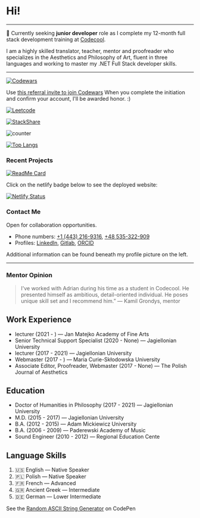 # Hi! 

***

🔭 Currently seeking **junior developer** role as I complete my 12-month full stack development training at [Codecool](https://github.com/CodecoolGlobal).

I am a highly skilled translator, teacher, mentor and proofreader who specializes in the Aesthetics and Philosophy of Art, fluent in three languages and working to master my .NET Full Stack developer skills.

***

[![Codewars](https://www.codewars.com/users/abenteuerzeit/badges/small)](https://www.codewars.com/users/abenteuerzeit)

Use [this referral invite to join Codewars](www.codewars.com/r/xcXHsA) 
When you complete the initiation and confirm your account, I'll be awarded honor. :)

[![Leetcode](https://badges.peiyuan.ch/leetcode/abenteuerzeit/name?logo=leetcode&label=leetcode&style=for-the-badge)](https://leetcode.com/abenteuerzeit/)

[![StackShare](http://img.shields.io/badge/tech-stack-0690fa.svg?style=flat)](https://stackshare.io/abenteuerzeit/my-stack) 

![counter](https://enb6254mo1wkgw.m.pipedream.net)

[![Top Langs](https://github-readme-stats.vercel.app/api/top-langs/?username=abenteuerzeit&show_icons=true&theme=radical&layout=compact)](https://github.com/abenteuerzeit?tab=repositories)

### Recent Projects

[![ReadMe Card](https://github-readme-stats.vercel.app/api/pin/?username=abenteuerzeit&repo=boss-machine&theme=radical)](https://github.com/abenteuerzeit/boss-machine.git)

Click on the netlify badge below to see the deployed website:  

[![Netlify Status](https://api.netlify.com/api/v1/badges/a11637ab-36ef-4a0d-ba95-0bd10e638b91/deploy-status)](https://boss-machine-abenteuerzeit.netlify.app/#/)

### Contact Me

Open for collaboration opportunities.

- Phone numbers: [+1 (443) 216-9316](tel:+14432169316), [+48 535-322-909](tel:+48535322900)
- Profiles: [LinkedIn](www.linkedin.com/in/abenteuerzeit/), [Gitlab](gitlab.com/abenteuerzeit), [ORCID](https://orcid.org/0000-0001-6813-7490)

Additional information can be found beneath my profile picture on the left.

***
### Mentor Opinion

> I've worked with Adrian during his time as a student in Codecool. He presented himself as ambitious, detail-oriented individual. He poses unique skill set and I recommend him.”
> — Kamil Grondys, mentor

## Work Experience

- lecturer (2021 - ) — Jan Matejko Academy of Fine Arts 
- Senior Technical Support Specialist (2020 - None) — Jagiellonian University 
- lecturer (2017 - 2021) — Jagiellonian University 
- Webmaster (2017 - ) — Maria Curie-Skłodowska University 
- Associate Editor, Proofreader, Webmaster (2017 - None) — The Polish Journal of
Aesthetics

## Education

- Doctor of Humanities in Philosophy (2017 - 2021) — Jagiellonian University 
- M.D. (2015 - 2017) — Jagiellonian University 
- B.A. (2012 - 2015) — Adam Mickiewicz University 
- B.A. (2006 - 2009) — Paderewski Academy of Music 
- Sound Engineer (2010 - 2012) — Regional Education Cente

## Language Skills

1. &#127482;&#127480; English — Native Speaker
2. &#127477;&#127473; Polish — Native Speaker
3. &#127467;&#127479; French — Advanced
4. &#127468;&#127479; Ancient Greek — Intermediate
5. &#127465;&#127466; German — Lower Intermediate

<!--
**abenteuerzeit/abenteuerzeit** is a ✨ _special_ ✨ repository because its `README.md` (this file) appears on your GitHub profile.

Here are some ideas to get you started:

- 🔭 I’m currently working on ...
- 🌱 I’m currently learning ...
- 👯 I’m looking to collaborate on ...
- 🤔 I’m looking for help with ...
- 💬 Ask me about ...
- 📫 How to reach me: ...
- 😄 Pronouns: ...
- ⚡ Fun fact: ...
-->

See the [Random ASCII String Generator](https://codepen.io/abenteuerzeit/full/xxJzzER) on CodePen

